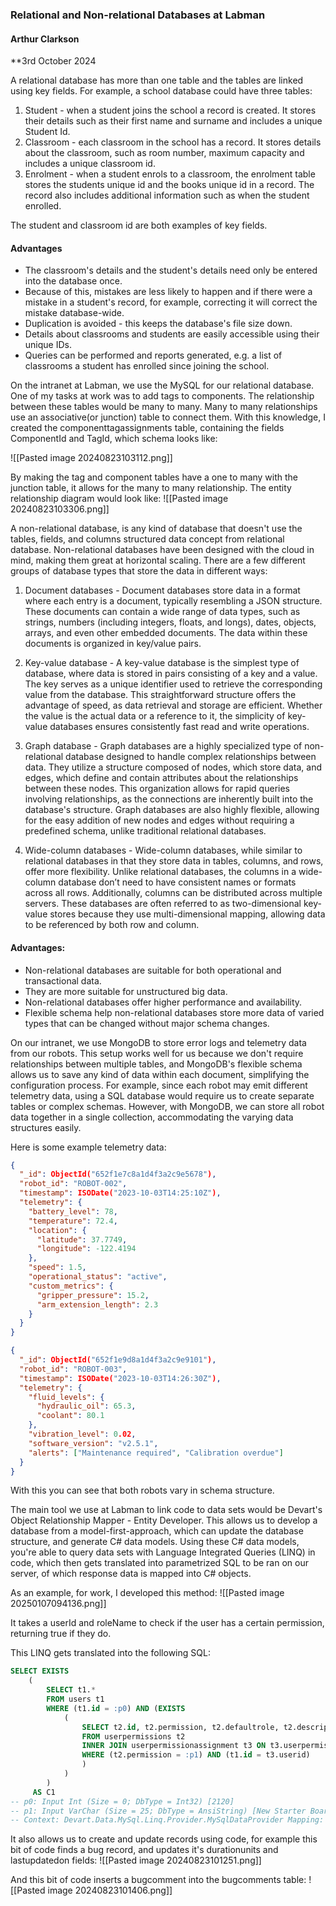 ### Relational and Non-relational Databases at Labman
#### Arthur Clarkson
**3rd October 2024

A relational database has more than one table and the tables are linked using key fields. For example, a school database could have three tables:
1.  Student - when a student joins the school a record is created. It stores their details such as their first name and surname and includes a unique Student Id.
2. Classroom - each classroom in the school has a record. It stores details about the classroom, such as room number, maximum capacity and includes a unique classroom id.
3. Enrolment - when a student enrols to a classroom, the enrolment table stores the students unique id and the books unique id in a record. The record also includes additional information such as when the student enrolled.

The student and classroom id are both examples of key fields.
#### Advantages
- The classroom's details and the student's details need only be entered into the database once.
- Because of this, mistakes are less likely to happen and if there were a mistake in a student's record, for example, correcting it will correct the mistake database-wide.
- Duplication is avoided - this keeps the database's file size down.
- Details about classrooms and students are easily accessible using their unique IDs.
- Queries can be performed and reports generated, e.g. a list of classrooms a student has enrolled since joining the school.

On the intranet at Labman, we use the MySQL for our relational database. One of my tasks at work was to add tags to components. The relationship between these tables would be many to many. Many to many relationships use an associative(or junction) table to connect them. With this knowledge, I created the componenttagassignments table, containing the fields ComponentId and TagId, which schema looks like:

![[Pasted image 20240823103112.png]]

By making the tag and component tables have a one to many with the junction table, it allows for the many to many relationship. The entity relationship diagram would look like:
![[Pasted image 20240823103306.png]]

A non-relational database, is any kind of database that doesn't use the tables, fields, and columns structured data concept from relational database. Non-relational databases have been designed with the cloud in mind, making them great at horizontal scaling. There are a few different groups of database types that store the data in different ways:

1. Document databases - Document databases store data in a format where each entry is a document, typically resembling a JSON structure. These documents can contain a wide range of data types, such as strings, numbers (including integers, floats, and longs), dates, objects, arrays, and even other embedded documents. The data within these documents is organized in key/value pairs.

2. Key-value database - A key-value database is the simplest type of database, where data is stored in pairs consisting of a key and a value. The key serves as a unique identifier used to retrieve the corresponding value from the database. This straightforward structure offers the advantage of speed, as data retrieval and storage are efficient. Whether the value is the actual data or a reference to it, the simplicity of key-value databases ensures consistently fast read and write operations.

3. Graph database - Graph databases are a highly specialized type of non-relational database designed to handle complex relationships between data. They utilize a structure composed of nodes, which store data, and edges, which define and contain attributes about the relationships between these nodes. This organization allows for rapid queries involving relationships, as the connections are inherently built into the database's structure. Graph databases are also highly flexible, allowing for the easy addition of new nodes and edges without requiring a predefined schema, unlike traditional relational databases.

4. Wide-column databases - Wide-column databases, while similar to relational databases in that they store data in tables, columns, and rows, offer more flexibility. Unlike relational databases, the columns in a wide-column database don’t need to have consistent names or formats across all rows. Additionally, columns can be distributed across multiple servers. These databases are often referred to as two-dimensional key-value stores because they use multi-dimensional mapping, allowing data to be referenced by both row and column.

#### Advantages:
- Non-relational databases are suitable for both operational and transactional data.
- They are more suitable for unstructured big data.
- Non-relational databases offer higher performance and availability.
- Flexible schema help non-relational databases store more data of varied types that can be changed without major schema changes.

On our intranet, we use MongoDB to store error logs and telemetry data from our robots. This setup works well for us because we don't require relationships between multiple tables, and MongoDB's flexible schema allows us to save any kind of data within each document, simplifying the configuration process. For example, since each robot may emit different telemetry data, using a SQL database would require us to create separate tables or complex schemas. However, with MongoDB, we can store all robot data together in a single collection, accommodating the varying data structures easily.

Here is some example telemetry data:

```json
{
  "_id": ObjectId("652f1e7c8a1d4f3a2c9e5678"),
  "robot_id": "ROBOT-002",
  "timestamp": ISODate("2023-10-03T14:25:10Z"),
  "telemetry": {
    "battery_level": 78,
    "temperature": 72.4,
    "location": {
      "latitude": 37.7749,
      "longitude": -122.4194
    },
    "speed": 1.5,
    "operational_status": "active",
    "custom_metrics": {
      "gripper_pressure": 15.2,
      "arm_extension_length": 2.3
    }
  }
}
```

```json
{
  "_id": ObjectId("652f1e9d8a1d4f3a2c9e9101"),
  "robot_id": "ROBOT-003",
  "timestamp": ISODate("2023-10-03T14:26:30Z"),
  "telemetry": {
    "fluid_levels": {
      "hydraulic_oil": 65.3,
      "coolant": 80.1
    },
    "vibration_level": 0.02,
    "software_version": "v2.5.1",
    "alerts": ["Maintenance required", "Calibration overdue"]
  }
}
```

With this you can see that both robots vary in schema structure.

The main tool we use at Labman to link code to data sets would be Devart's Object Relationship Mapper - Entity Developer. This allows us to develop a database from a model-first-approach, which can update the database structure, and generate C# data models. Using these C# data models, you're able to query data sets with Language Integrated Queries (LINQ) in code, which then gets translated into parametrized SQL to be ran on our server, of which response data is mapped into C# objects.

As an example, for work, I developed this method:
![[Pasted image 20250107094136.png]]

It takes a userId and roleName to check if the user has a certain permission, returning true if they do.

This LINQ gets translated into the following SQL:
```sql
SELECT EXISTS
    (
        SELECT t1.*
        FROM users t1
        WHERE (t1.id = :p0) AND (EXISTS
            (
                SELECT t2.id, t2.permission, t2.defaultrole, t2.description
                FROM userpermissions t2
                INNER JOIN userpermissionassignment t3 ON t3.userpermissionid = t2.id
                WHERE (t2.permission = :p1) AND (t1.id = t3.userid)
                )
            )
        )
     AS C1
-- p0: Input Int (Size = 0; DbType = Int32) [2120]
-- p1: Input VarChar (Size = 25; DbType = AnsiString) [New Starter Board Manager]
-- Context: Devart.Data.MySql.Linq.Provider.MySqlDataProvider Mapping: AttributeMappingSource Build: 5.0.151.0
```

It also allows us to create and update records using code, for example this bit of code finds a bug record, and updates it's durationunits and lastupdatedon fields:
![[Pasted image 20240823101251.png]]

And this bit of code inserts a bugcomment into the bugcomments table:
![[Pasted image 20240823101406.png]] 